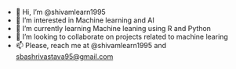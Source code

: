 - 👋 Hi, I’m @shivamlearn1995
- 👀 I’m interested in Machine learning and AI
- 🌱 I’m currently learning Machine leaning using R and Python
- 💞️ I’m looking to collaborate on projects related to machine learing
- 📫 Please, reach me at @shivamlearn1995 and sbashrivastava95@gmail.com

<!---
shivamlearn1995/shivamlearn1995 is a ✨ special ✨ repository because its `README.md` (this file) appears on your GitHub profile.
You can click the Preview link to take a look at your changes.
--->
